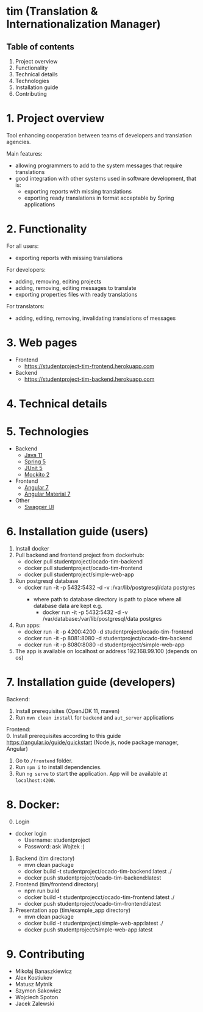 # tim (Translation & Internationalization Manager)

## Table of contents
1. Project overview
1. Functionality
1. Technical details
1. Technologies
1. Installation guide
1. Contributing

# 1. Project overview
Tool enhancing cooperation between teams of developers and translation agencies.

Main features:
* allowing programmers to add to the system messages that require translations
* good integration with other systems used in software development, that is:
  * exporting reports with missing translations
  * exporting ready translations in format acceptable by Spring applications

# 2. Functionality
For all users:
* exporting reports with missing translations

For developers:
* adding, removing, editing projects
* adding, removing, editing messages to translate
* exporting properties files with ready translations

For translators:
* adding, editing, removing, invalidating translations of messages


# 3. Web pages
* Frontend
    * https://studentproject-tim-frontend.herokuapp.com
* Backend
    * https://studentproject-tim-backend.herokuapp.com


# 4. Technical details


# 5. Technologies
* Backend
  * [Java 11](https://openjdk.java.net/projects/jdk/11/)
  * [Spring 5](https://spring.io/)
  * [JUnit 5](https://junit.org/junit5/)
  * [Mockito 2](https://site.mockito.org/)
* Frontend
  * [Angular 7](https://angular.io/)
  * [Angular Material 7](https://material.angular.io/)
* Other
  * [Swagger UI](https://swagger.io/)

# 6. Installation guide (users)
1. Install docker
1. Pull backend and frontend project from dockerhub:
    * docker pull studentproject/ocado-tim-backend
    * docker pull studentproject/ocado-tim-frontend
    * docker pull studentproject/simple-web-app
1. Run postgresql database
    * docker run -it -p 5432:5432 -d -v <path to database directory>:/var/lib/postgresql/data postgres
        * where path to database directory is path to place where all database data are kept e.g.
            * docker run -it -p 5432:5432 -d -v /var/database:/var/lib/postgresql/data postgres 
1. Run apps:
    * docker run -it -p 4200:4200 -d studentproject/ocado-tim-frontend
    * docker run -it -p 8081:8080 -d studentproject/ocado-tim-backend
    * docker run -it -p 8080:8080 -d studentproject/simple-web-app  
1. The app is available on localhost or address 192.168.99.100 (depends on os)


# 7. Installation guide (developers)
Backend:  
1. Install prerequisites (OpenJDK 11, maven)
1. Run `mvn clean install`  for `backend` and `aut_server` applications

    
Frontend:  
0. Install prerequisites according to this guide https://angular.io/guide/quickstart (Node.js, node package manager, Angular)
1. Go to `/frontend` folder.  
1. Run `npm i` to install dependencies.  
1. Run `ng serve` to start the application. App will be available at `localhost:4200`.  


# 8. Docker:
0. Login
 * docker login
    * Username: studentproject
    * Password: ask Wojtek :)
1. Backend (tim directory)
    * mvn clean package
    * docker build -t studentproject/ocado-tim-backend:latest ./
    * docker push studentproject/ocado-tim-backend:latest
2. Frontend (tim/frontend directory)
    * npm run build
    * docker build -t studentprojecct/ocado-tim-frontend:latest ./
    * docker push studentproject/ocado-tim-frontend:latest
3. Presentation app (tim/example_app directory)
    * mvn clean package
    * docker build -t studentproject/simple-web-app:latest ./
    * docker push studentproject/simple-web-app:latest
 

# 9. Contributing
* Mikołaj Banaszkiewicz
* Alex Kostiukov 
* Matusz Mytnik
* Szymon Sakowicz
* Wojciech Spoton 
* Jacek Zalewski 
